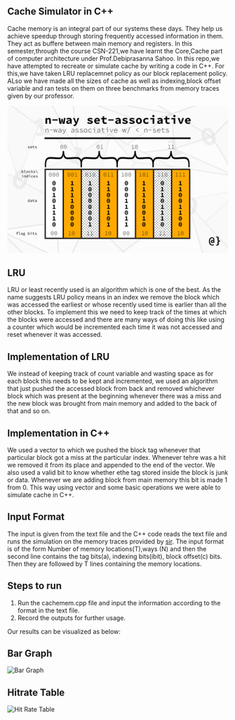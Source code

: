 ## Cache Simulator in C++

Cache memory is an integral part of our systems these days. They help us achieve speedup through storing frequently accessed information in them. They act as buffere between main memory and registers.
In this semester,through the course CSN-221,we have learnt the Core,Cache part of computer architecture under Prof.Debiprasanna Sahoo. In this repo,we have attempted to recreate or simulate cache 
by writing a code in C++.
For this,we have taken LRU replacemnet policy as our block replacement policy. ALso we have made all the sizes of cache as well as indexing,block offset variable and ran tests on them on three benchmarks from memory traces
given by our professor.

<div align="center">
  <img src="cache.jpg" width="600px" />
</div>

## LRU
LRU or least recently used is an algorithm which is one of the best. As the name suggests LRU policy means in an index we remove the block which was accessed the earliest or whose recently used time is earlier than all the other 
blocks. To implement this we need to keep track of the times at which the blocks were accessed and there are many ways of doing this like using a counter which would be incremented each time it was not accessed and reset whenever it was accessed.


## Implementation of LRU
We instead of keeping track of count variable and wasting space as for each block this needs to be kept and incremented, we used an algorithm that just pushed the accessed block from back and removed whichever block which 
was present at the beginning whenever there was a miss and the new block was brought from main memory and added to the back of that and so on. 
## Implementation in C++
We used a vector to which we pushed the block tag whenever that particular block got a miss at the particular index. Whenever tehre was a hit we removed it from its place and appended to the end of the vector.
We also used a valid bit to know whether ethe tag stored inside the block is junk or data. Whenever we are adding block from main memory this bit is made 1 from 0. This way using vector and some basic operations
we were able to simulate cache in C++.
## Input Format
The input is given from the text file and the C++ code reads the text file and runs the simulation on the memory traces provided by [sir](http://www.cs.utah.edu/~rajeev/usimm-v1.3.tar.gz). The input format is of the form Number of memory locations(T),ways (N)
and then the second line contains the tag bits(a), indexing bits(ibit), block offset(c) bits. Then they are followed by T lines containing the memory locations.

## Steps to run

1. Run the cachemem.cpp file and input the information according to the format in the text file.
2. Record the outputs for further usage.

Our results can be visualized as below:
## Bar Graph
![Bar Graph](https://iili.io/yeCraS.png)
## Hitrate Table
![Hit Rate Table](https://iili.io/yenKMv.png)
